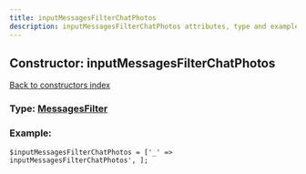 ```yaml
---
title: inputMessagesFilterChatPhotos
description: inputMessagesFilterChatPhotos attributes, type and example
---
```

## Constructor: inputMessagesFilterChatPhotos  
[Back to constructors index](index.md)






### Type: [MessagesFilter](../types/MessagesFilter.md)


### Example:

```
$inputMessagesFilterChatPhotos = ['_' => inputMessagesFilterChatPhotos', ];
```